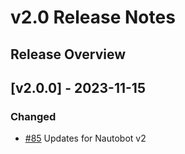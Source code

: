 # v2.0 Release Notes

## Release Overview

## [v2.0.0] - 2023-11-15

### Changed

- [#85](https://github.com/nautobot/nautobot-plugin-welcome-wizard/pull/85) Updates for Nautobot v2
